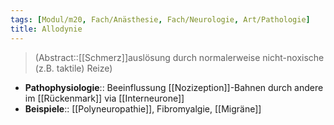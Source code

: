 ```yaml
---
tags: [Modul/m20, Fach/Anästhesie, Fach/Neurologie, Art/Pathologie]
title: Allodynie
---
```

> (Abstract::[[Schmerz]]auslösung durch normalerweise nicht-noxische (z.B. taktile) Reize)
- **Pathophysiologie**:: Beeinflussung [[Nozizeption]]-Bahnen durch andere im [[Rückenmark]] via [[Interneurone]]
- **Beispiele**:: [[Polyneuropathie]], Fibromyalgie, [[Migräne]]
